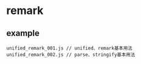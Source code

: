 # remark

## example

```
unified_remark_001.js // unified、remark基本用法
unified_remark_002.js // parse、stringify基本用法

```
